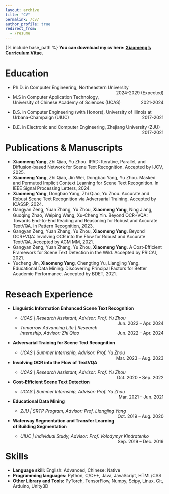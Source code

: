 ```yaml
---
layout: archive
title: "CV"
permalink: /cv/
author_profile: true
redirect_from:
  - /resume
---
```


{% include base_path %}
**You can download my cv here: [Xiaomeng’s Curriculum Vitae](http://Xiaomeng-Yang.github.io/files/CV_Xiaomeng-Yang.pdf).**

Education
======
* <p style="text-align:left;">Ph.D. in Computer Engineering, Northeastern University<span style="float:right;">2024-2029 (Expected)</span></p>
* <p style="text-align:left;">M.S in Computer Application Technology, University of Chinese Academy of Sciences (UCAS)<span style="float:right;">2021-2024</span></p>
* <p style="text-align:left;">B.S. in Computer Engineering (with Honors), University of Illinois at Urbana-Champaign (UIUC)<span style="float:right;">2017-2021</span></p>
* <p style="text-align:left;">B.E. in Electronic and Computer Engineering, Zhejiang University (ZJU)<span style="float:right;">2017-2021</span></p>

Publications & Manuscripts
======
* **Xiaomeng Yang**, Zhi Qiao, Yu Zhou. IPAD: Iterative, Parallel, and Diffusion-based Network for Scene Text Recognition. Accepted by IJCV, 2025.
* **Xiaomeng Yang**, Zhi Qiao, Jin Wei, Dongbao Yang, Yu Zhou. Masked and Permuted Implicit Context Learning for Scene Text Recognition. In IEEE Signal Processing Letters, 2024.
* **Xiaomeng Yang**, Dongbao Yang, Zhi Qiao, Yu Zhou. Accurate and Robust Scene Text Recognition via Adversarial Training. Accepted by ICASSP, 2024.
* Gangyan Zeng, Yuan Zhang, Yu Zhou, **Xiaomeng Yang**, Ning Jiang, Guoqing Zhao, Weiping Wang, Xu-Cheng Yin. Beyond OCR+VQA: Towards End-to-End Reading and Reasoning for Robust and Accurate TextVQA. In Pattern Recognition, 2023.
* Gangyan Zeng, Yuan Zhang, Yu Zhou, **Xiaomeng Yang**. Beyond OCR+VQA: Involving OCR into the Flow for Robust and Accurate TextVQA. Accepted by ACM MM, 2021.
* Gangyan Zeng, Yuan Zhang, Yu Zhou, **Xiaomeng Yang**. A Cost-Efficient Framework for Scene Text Detection in the Wild. Accepted by PRICAI, 2021.
* Yucheng Jin, **Xiaomeng Yang**, Chengting Yu, Liangjing Yang. Educational Data Mining: Discovering Principal Factors for Better Academic Performance. Accepted by BDET, 2021.

Reseach Experience
======
* **Linguistic Information Enhanced Scene Text Recognition**
  * <p style="text-align:left;"><em>UCAS | Research Assistant, Advisor: Prof. Yu Zhou</em><span style="float:right;">Jun. 2022 – Apr. 2024</span></p>
  * <p style="text-align:left;"><em>Tomorrow Advancing Life | Research Internship, Advisor: Zhi Qiao</em><span style="float:right;">Jun. 2022 – Apr. 2024</span></p>

* **Adversarial Training for Scene Text Recognition**
  * <p style="text-align:left;"><em>UCAS | Summer Internship, Advisor: Prof. Yu Zhou</em><span style="float:right;">Mar. 2023 – Aug. 2023</span></p>

* **Involving OCR into the Flow of TextVQA**
  * <p style="text-align:left;"><em>UCAS | Research Assistant, Advisor: Prof. Yu Zhou</em><span style="float:right;">Oct. 2020 – Sep. 2022</span></p>

* **Cost-Efficient Scene Text Detection**
  * <p style="text-align:left;"><em>UCAS | Summer Internship, Advisor: Prof. Yu Zhou</em><span style="float:right;">Mar. 2021 – Jun. 2021</span></p>

* **Educational Data Mining**
  * <p style="text-align:left;"><em>ZJU | SRTP Program, Advisor: Prof. Liangjing Yang</em><span style="float:right;">Oct. 2019 – Aug. 2020</span></p>

* **Waterway Segmentation and Transfer Learning of Building Segmentation**
  * <p style="text-align:left;"><em>UIUC | Individual Study, Advisor: Prof. Volodymyr Kindratenko</em><span style="float:right;">Sep. 2019 – Dec. 2019</span></p>

Skills
======
* **Language skill:** English: Advanced, Chinese: Native
* **Programming languages:** Python, C/C++, Java, JavaScript, HTML/CSS
* **Other Library and Tools:** PyTorch, TensorFlow, Numpy, Scipy, Linux, Git, Arduino, Unity3D

